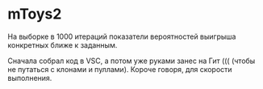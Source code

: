 # mToys2
На выборке в 1000 итераций показатели вероятностей выигрыша конкретных ближе к заданным.

Сначала собрал код в VSC, а потом уже руками занес  на Гит ((( (чтобы не путаться с клонами и пуллами). Короче говоря, для скорости выполнения.
